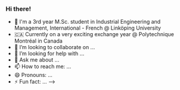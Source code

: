 ### Hi there!

- 📝 I'm a 3rd year M.Sc. student in Industrial Engineering and Management, International - French @ Linköping University
- 🇨🇦 Currently on a very exciting exchange year @ Polytechnique Montréal in Canada
- 👯 I’m looking to collaborate on ...
- 🤔 I’m looking for help with ...
- 💬 Ask me about ...
- 📫 How to reach me: ...
- 😄 Pronouns: ...
- ⚡ Fun fact: ...
-->
